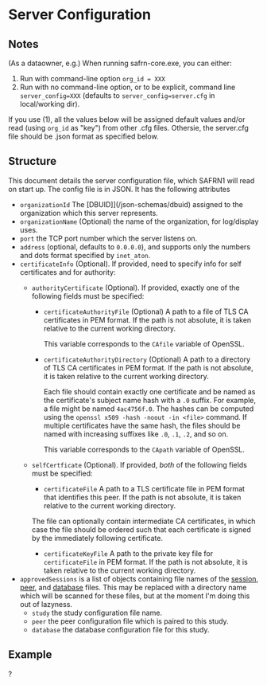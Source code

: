 # Server Configuration

## Notes
(As a dataowner, e.g.) When running safrn-core.exe, you can either:
  1) Run with command-line option ``org_id = XXX``
  2) Run with no command-line option, or to be explicit, command line ``server_config=XXX``
     (defaults to ``server_config=server.cfg`` in local/working dir).

If you use (1), all the values below will be assigned default values and/or read (using ``org_id`` as "key") from other .cfg files. Othersie, the server.cfg file should be .json format as specified below.

## Structure

This document details the server configuration file, which SAFRN1 will read on start up.
The config file is in JSON. It has the following attributes

 - ``organizationId`` The [DBUID]](/json-schemas/dbuid) assigned to the organization which this server represents.
 - ``organizationName`` (Optional) the name of the organization, for log/display uses.
 - ``port`` the TCP port number which the server listens on.
 - ``address`` (optional, defaults to ``0.0.0.0``), and supports only the numbers and dots format specified by ``inet_aton``.
 - ``certificateInfo`` (Optional). If provided, need to specify info for self certificates and for authority:
    - ``authorityCertificate`` (Optional). If provided, exactly one of the following fields must be specified:
      - ``certificateAuthorityFile`` (Optional)
        A path to a file of TLS CA certificates in PEM format.
        If the path is not absolute, it is taken relative to the current
        working directory.

        This variable corresponds to the `CAfile` variable of OpenSSL.
      - `certificateAuthorityDirectory` (Optional)
        A path to a directory of TLS CA certificates in PEM format.
        If the path is not absolute, it is taken relative to the current
        working directory.

        Each file should contain exactly one certificate and be named as
        the certificate's subject name hash with a `.0` suffix.
        For example, a file might be named `4ac4756f.0`.
        The hashes can be computed using the
        `openssl x509 -hash -noout -in <file>` command.
        If multiple certificates have the same hash, the files should be
        named with increasing suffixes like `.0`, `.1`, `.2`, and so on.

        This variable corresponds to the `CApath` variable of OpenSSL.
   - ``selfCertficate`` (Optional). If provided, *both* of the following fields must be specified:
     - `certificateFile`
     A path to a TLS certificate file in PEM format that identifies
     this peer.
     If the path is not absolute, it is taken relative to the current
     working directory.

     The file can optionally contain intermediate CA certificates, in
     which case the file should be ordered such that each certificate
     is signed by the immediately following certificate.
     - `certificateKeyFile`
       A path to the private key file for `certificateFile` in PEM
       format.
       If the path is not absolute, it is taken relative to the current
       working directory.
 - ``approvedSessions`` is a list of objects containing file names of the [session](/doc/wiki/json-schemas/session-config.md), [peer](/doc/wiki/json-schemas/peer-config.md), and [database](/doc/wiki/json-schemas/database-config.md) files.
   This may be replaced with a directory name which will be scanned for these files, but at the moment I'm doing this out of lazyness.
   - ``study`` the study configuration file name.
   - ``peer`` the peer configuration file which is paired to this study.
   - ``database`` the database configuration file for this study.



## Example

?
